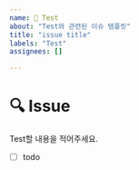 ```yaml
---
name: 💯 Test
about: "Test와 관련된 이슈 템플릿"
title: "issue title"
labels: "Test"
assignees: []

---
```


# 🔍 Issue
Test할 내용을 적어주세요.
- [ ] todo

